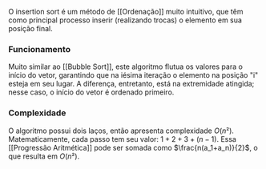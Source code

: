 O insertion sort é um método de [[Ordenação]] muito intuitivo, que têm como principal processo inserir (realizando trocas) o elemento em sua posição final.

### Funcionamento
Muito similar ao [[Bubble Sort]], este algoritmo flutua os valores para o início do vetor, garantindo que na iésima iteração o elemento na posição "i" esteja em seu lugar.
A diferença, entretanto, está na extremidade atingida; nesse caso, o início do vetor é ordenado primeiro.

### Complexidade
O algoritmo possui dois laços, então apresenta complexidade $O(n²)$.
Matematicamente, cada passo tem seu valor: $1+2+3+(n-1)$. Essa [[Progressão Aritmética]] pode ser somada como $\frac{n(a_1+a_n)}{2}$, o que resulta em $O(n²)$.
